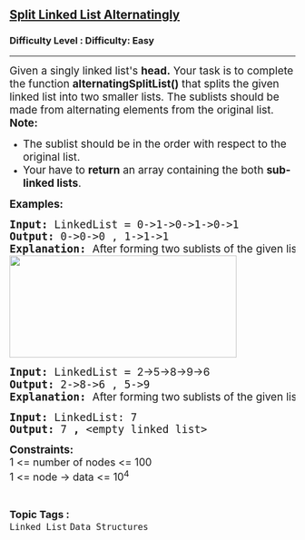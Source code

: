 <h2><a href="https://www.geeksforgeeks.org/problems/split-singly-linked-list-alternatingly/1">Split Linked List Alternatingly</a></h2><h3>Difficulty Level : Difficulty: Easy</h3><hr><div class="problems_problem_content__Xm_eO" bis_skin_checked="1"><p><span style="font-size: 14pt;">Given a singly linked list's <strong>head.</strong>&nbsp;Your task is to complete the function <strong>alternatingSplitList()</strong> that splits the given linked list into two smaller lists. The sublists should be made from alternating elements from the original list.<br><strong>Note:</strong>&nbsp;</span></p>
<ul>
<li><span style="font-size: 14pt;">The sublist should be in the order with respect to the original list.</span></li>
<li><span style="font-size: 14pt;">Your<strong>&nbsp;</strong>have to <strong>return</strong>&nbsp;an array containing the both&nbsp;<strong>sub-linked lists</strong>.</span></li>
</ul>
<p><span style="font-size: 14pt;"><strong>Examples:</strong></span></p>
<pre><span style="font-size: 14pt;"><strong>Input:&nbsp;</strong>LinkedList =&nbsp;0-&gt;1-&gt;0-&gt;1-&gt;0-&gt;1<br><strong>Output: </strong>0-&gt;0-&gt;0 , </span><span style="font-size: 14pt;">1-&gt;1-&gt;1<br><strong>Explanation: </strong><span style="font-family: -apple-system, BlinkMacSystemFont, 'Segoe UI', Roboto, Oxygen, Ubuntu, Cantarell, 'Open Sans', 'Helvetica Neue', sans-serif;">After forming two sublists of the given list as required, we have two lists as: 0-&gt;0-&gt;0 and 1-&gt;1-&gt;1.<br><img src="https://media.geeksforgeeks.org/img-practice/prod/addEditProblem/700541/Web/Other/blobid0_1720674305.png" width="400" height="180"><br></span></span></pre>
<pre><span style="font-size: 14pt;"><strong>Input:&nbsp;</strong>LinkedList =&nbsp;<span style="font-family: -apple-system, BlinkMacSystemFont, 'Segoe UI', Roboto, Oxygen, Ubuntu, Cantarell, 'Open Sans', 'Helvetica Neue', sans-serif; white-space: normal;">2-&gt;5-&gt;8-&gt;9-&gt;6</span><br><strong>Output: </strong>2-&gt;8-&gt;6 , </span><span style="font-size: 14pt;"><span style="font-size: 14pt;">5-&gt;9<br></span><strong style="font-size: 14pt;">Explanation: </strong><span style="font-family: -apple-system, BlinkMacSystemFont, 'Segoe UI', Roboto, Oxygen, Ubuntu, Cantarell, 'Open Sans', 'Helvetica Neue', sans-serif;">After forming two sublists of the given list as required, we have two lists as: </span><span style="font-size: 14pt;">2-&gt;8-&gt;6 and 5-&gt;9.</span><span style="font-size: 14pt;"><br></span></span></pre>
<pre><span style="font-size: 18.6667px;"><strong>Input: </strong>LinkedList: 7 </span><br><span style="font-size: 18.6667px;"><strong>Output: </strong>7<strong> , </strong>&lt;empty linked list&gt;</span></pre>
<p><span style="font-size: 14pt;"><strong>Constraints:</strong><br><span style="font-size: 18px;">1 &lt;= number of nodes &lt;= 100</span><br style="font-size: 18px;"><span style="font-size: 18px;">1 &lt;= node -&gt; data &lt;= 10<sup>4</sup></span><br></span></p></div><br><p><span style=font-size:18px><strong>Topic Tags : </strong><br><code>Linked List</code>&nbsp;<code>Data Structures</code>&nbsp;